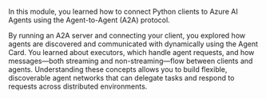 In this module, you learned how to connect Python clients to Azure AI Agents using the Agent-to-Agent (A2A) protocol.

By running an A2A server and connecting your client, you explored how agents are discovered and communicated with dynamically using the Agent Card. You learned about executors, which handle agent requests, and how messages—both streaming and non-streaming—flow between clients and agents. Understanding these concepts allows you to build flexible, discoverable agent networks that can delegate tasks and respond to requests across distributed environments.